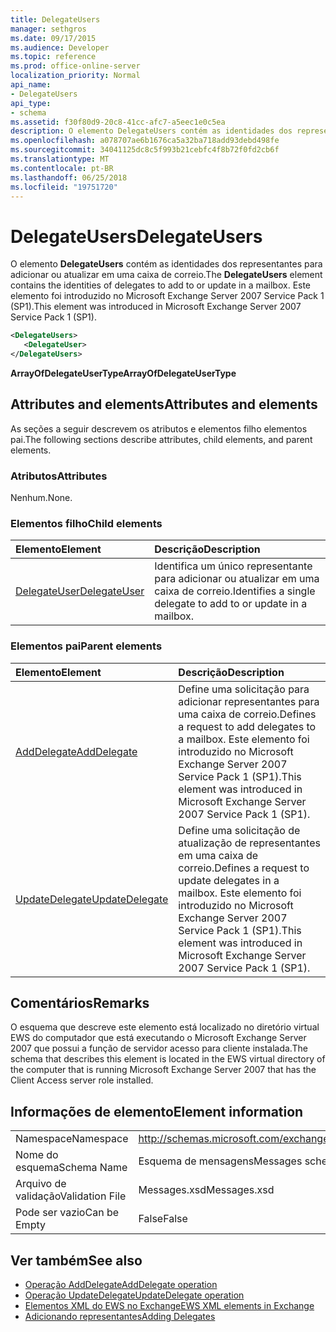 ```yaml
---
title: DelegateUsers
manager: sethgros
ms.date: 09/17/2015
ms.audience: Developer
ms.topic: reference
ms.prod: office-online-server
localization_priority: Normal
api_name:
- DelegateUsers
api_type:
- schema
ms.assetid: f30f80d9-20c8-41cc-afc7-a5eec1e0c5ea
description: O elemento DelegateUsers contém as identidades dos representantes para adicionar ou atualizar em uma caixa de correio. Este elemento foi introduzido no Microsoft Exchange Server 2007 Service Pack 1 (SP1).
ms.openlocfilehash: a078707ae6b1676ca5a32ba718add93debd498fe
ms.sourcegitcommit: 34041125dc8c5f993b21cebfc4f8b72f0fd2cb6f
ms.translationtype: MT
ms.contentlocale: pt-BR
ms.lasthandoff: 06/25/2018
ms.locfileid: "19751720"
---
```

# <a name="delegateusers"></a><span data-ttu-id="088d8-104">DelegateUsers</span><span class="sxs-lookup"><span data-stu-id="088d8-104">DelegateUsers</span></span>

<span data-ttu-id="088d8-105">O elemento **DelegateUsers** contém as identidades dos representantes para adicionar ou atualizar em uma caixa de correio.</span><span class="sxs-lookup"><span data-stu-id="088d8-105">The **DelegateUsers** element contains the identities of delegates to add to or update in a mailbox.</span></span> <span data-ttu-id="088d8-106">Este elemento foi introduzido no Microsoft Exchange Server 2007 Service Pack 1 (SP1).</span><span class="sxs-lookup"><span data-stu-id="088d8-106">This element was introduced in Microsoft Exchange Server 2007 Service Pack 1 (SP1).</span></span> 
  
```xml
<DelegateUsers>
   <DelegateUser>
</DelegateUsers>
```

<span data-ttu-id="088d8-107">**ArrayOfDelegateUserType**</span><span class="sxs-lookup"><span data-stu-id="088d8-107">**ArrayOfDelegateUserType**</span></span>

## <a name="attributes-and-elements"></a><span data-ttu-id="088d8-108">Attributes and elements</span><span class="sxs-lookup"><span data-stu-id="088d8-108">Attributes and elements</span></span>

<span data-ttu-id="088d8-109">As seções a seguir descrevem os atributos e elementos filho elementos pai.</span><span class="sxs-lookup"><span data-stu-id="088d8-109">The following sections describe attributes, child elements, and parent elements.</span></span>
  
### <a name="attributes"></a><span data-ttu-id="088d8-110">Atributos</span><span class="sxs-lookup"><span data-stu-id="088d8-110">Attributes</span></span>

<span data-ttu-id="088d8-111">Nenhum.</span><span class="sxs-lookup"><span data-stu-id="088d8-111">None.</span></span>
  
### <a name="child-elements"></a><span data-ttu-id="088d8-112">Elementos filho</span><span class="sxs-lookup"><span data-stu-id="088d8-112">Child elements</span></span>

|<span data-ttu-id="088d8-113">**Elemento**</span><span class="sxs-lookup"><span data-stu-id="088d8-113">**Element**</span></span>|<span data-ttu-id="088d8-114">**Descrição**</span><span class="sxs-lookup"><span data-stu-id="088d8-114">**Description**</span></span>|
|:-----|:-----|
|[<span data-ttu-id="088d8-115">DelegateUser</span><span class="sxs-lookup"><span data-stu-id="088d8-115">DelegateUser</span></span>](delegateuser.md) <br/> |<span data-ttu-id="088d8-116">Identifica um único representante para adicionar ou atualizar em uma caixa de correio.</span><span class="sxs-lookup"><span data-stu-id="088d8-116">Identifies a single delegate to add to or update in a mailbox.</span></span>  <br/> |
   
### <a name="parent-elements"></a><span data-ttu-id="088d8-117">Elementos pai</span><span class="sxs-lookup"><span data-stu-id="088d8-117">Parent elements</span></span>

|<span data-ttu-id="088d8-118">**Elemento**</span><span class="sxs-lookup"><span data-stu-id="088d8-118">**Element**</span></span>|<span data-ttu-id="088d8-119">**Descrição**</span><span class="sxs-lookup"><span data-stu-id="088d8-119">**Description**</span></span>|
|:-----|:-----|
|[<span data-ttu-id="088d8-120">AddDelegate</span><span class="sxs-lookup"><span data-stu-id="088d8-120">AddDelegate</span></span>](adddelegate.md) <br/> |<span data-ttu-id="088d8-121">Define uma solicitação para adicionar representantes para uma caixa de correio.</span><span class="sxs-lookup"><span data-stu-id="088d8-121">Defines a request to add delegates to a mailbox.</span></span> <span data-ttu-id="088d8-122">Este elemento foi introduzido no Microsoft Exchange Server 2007 Service Pack 1 (SP1).</span><span class="sxs-lookup"><span data-stu-id="088d8-122">This element was introduced in Microsoft Exchange Server 2007 Service Pack 1 (SP1).</span></span>  <br/> |
|[<span data-ttu-id="088d8-123">UpdateDelegate</span><span class="sxs-lookup"><span data-stu-id="088d8-123">UpdateDelegate</span></span>](updatedelegate.md) <br/> |<span data-ttu-id="088d8-124">Define uma solicitação de atualização de representantes em uma caixa de correio.</span><span class="sxs-lookup"><span data-stu-id="088d8-124">Defines a request to update delegates in a mailbox.</span></span> <span data-ttu-id="088d8-125">Este elemento foi introduzido no Microsoft Exchange Server 2007 Service Pack 1 (SP1).</span><span class="sxs-lookup"><span data-stu-id="088d8-125">This element was introduced in Microsoft Exchange Server 2007 Service Pack 1 (SP1).</span></span>  <br/> |
   
## <a name="remarks"></a><span data-ttu-id="088d8-126">Comentários</span><span class="sxs-lookup"><span data-stu-id="088d8-126">Remarks</span></span>

<span data-ttu-id="088d8-127">O esquema que descreve este elemento está localizado no diretório virtual EWS do computador que está executando o Microsoft Exchange Server 2007 que possui a função de servidor acesso para cliente instalada.</span><span class="sxs-lookup"><span data-stu-id="088d8-127">The schema that describes this element is located in the EWS virtual directory of the computer that is running Microsoft Exchange Server 2007 that has the Client Access server role installed.</span></span>
  
## <a name="element-information"></a><span data-ttu-id="088d8-128">Informações de elemento</span><span class="sxs-lookup"><span data-stu-id="088d8-128">Element information</span></span>

|||
|:-----|:-----|
|<span data-ttu-id="088d8-129">Namespace</span><span class="sxs-lookup"><span data-stu-id="088d8-129">Namespace</span></span>  <br/> |http://schemas.microsoft.com/exchange/services/2006/messages  <br/> |
|<span data-ttu-id="088d8-130">Nome do esquema</span><span class="sxs-lookup"><span data-stu-id="088d8-130">Schema Name</span></span>  <br/> |<span data-ttu-id="088d8-131">Esquema de mensagens</span><span class="sxs-lookup"><span data-stu-id="088d8-131">Messages schema</span></span>  <br/> |
|<span data-ttu-id="088d8-132">Arquivo de validação</span><span class="sxs-lookup"><span data-stu-id="088d8-132">Validation File</span></span>  <br/> |<span data-ttu-id="088d8-133">Messages.xsd</span><span class="sxs-lookup"><span data-stu-id="088d8-133">Messages.xsd</span></span>  <br/> |
|<span data-ttu-id="088d8-134">Pode ser vazio</span><span class="sxs-lookup"><span data-stu-id="088d8-134">Can be Empty</span></span>  <br/> |<span data-ttu-id="088d8-135">False</span><span class="sxs-lookup"><span data-stu-id="088d8-135">False</span></span>  <br/> |
   
## <a name="see-also"></a><span data-ttu-id="088d8-136">Ver também</span><span class="sxs-lookup"><span data-stu-id="088d8-136">See also</span></span>

- [<span data-ttu-id="088d8-137">Operação AddDelegate</span><span class="sxs-lookup"><span data-stu-id="088d8-137">AddDelegate operation</span></span>](adddelegate-operation.md) 
- [<span data-ttu-id="088d8-138">Operação UpdateDelegate</span><span class="sxs-lookup"><span data-stu-id="088d8-138">UpdateDelegate operation</span></span>](updatedelegate-operation.md)
- [<span data-ttu-id="088d8-139">Elementos XML do EWS no Exchange</span><span class="sxs-lookup"><span data-stu-id="088d8-139">EWS XML elements in Exchange</span></span>](ews-xml-elements-in-exchange.md)
- [<span data-ttu-id="088d8-140">Adicionando representantes</span><span class="sxs-lookup"><span data-stu-id="088d8-140">Adding Delegates</span></span>](http://msdn.microsoft.com/library/3a744150-66a3-4a13-9433-793603ba5038%28Office.15%29.aspx)

